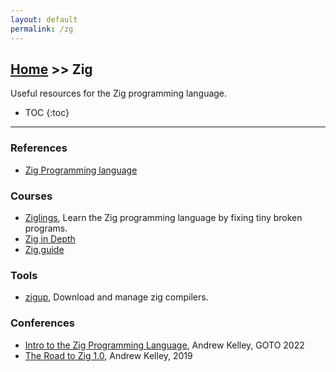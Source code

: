 ```yaml
---
layout: default
permalink: /zg
---
```


## [Home](/) >> Zig

Useful resources for the Zig programming language.

* TOC
{:toc}

* * *

### References

* [Zig Programming language](https://ziglang.org/)

### Courses

* [Ziglings](https://github.com/ziglings-org/exercises), Learn the Zig programming language by fixing tiny broken programs.
* [Zig in Depth](https://www.youtube.com/playlist?list=PLtB7CL7EG7pCw7Xy1SQC53Gl8pI7aDg9t)
* [Zig.guide](https://zig.guide/)

### Tools

* [zigup](https://github.com/marler8997/zigup), Download and manage zig compilers.

### Conferences

* [Intro to the Zig Programming Language](https://www.youtube.com/watch?v=YXrb-DqsBNU), Andrew Kelley, GOTO 2022
* [The Road to Zig 1.0](https://www.youtube.com/watch?v=Gv2I7qTux7g), Andrew Kelley, 2019
